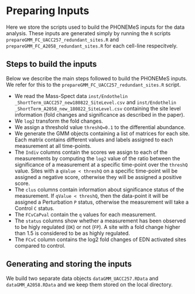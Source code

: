 # Preparing Inputs

Here we store the scripts used to build the PHONEMeS inputs for the data analysis. These inputs are generated simply by running the `R` scripts `prepareGMM_FC_UACC257_redundant_sites.R` and `prepareGMM_FC_A2058_redundant_sites.R` for each cell-line respecitvely.

## Steps to build the inputs

Below we describe the main steps followed to build the PHONEMeS inputs. We refer for this to the `prepareGMM_FC_UACC257_redundant_sites.R` script.

+ We read the Mass-Spect data `inst/Endothelin _ShortTerm_UACC257_new180822_SiteLevel.csv` and `inst/Endothelin _ShortTerm_A2058_new_180822_SiteLevel.csv` containing the site level information (fold changes and significance as described in the paper).
+ We `log2` transform the fold changes.
+ We assign a threshold value `threshQ=0.1` to the differential abundance.
+ We generate the GMM objects containing a list of matrices for each site. Each matrix contains different values and labels assigned to each measurement at all time-points.
+ The `Indiv` columns contain the scores we assign to each of the measurements by computing the `log2` value of the ratio between the significance of a measurement at a specific time-point over the `threshQ` value. Sites with a `qValue < threshQ` on a specific time-point will be assigned a negative score, otherwise they will be assigned a positive score.
+ The `clus` columns contain information about significance status of the measurement. If `qValue < threshQ`, then the data-point it will be assigned a Perturbation `P` status, otherwise the measurement will take a Control `C` status.
+ The `FCvCaPval` contain the `q` values for each measurement.
+ The `status` columns show whether a measurement has been observed to be higly regulated (`OK`) or not (`FP`). A site with a fold change higher than 1.5 is considered to be as highly regulated.
+ The `FCvC` column contains the log2 fold changes of EDN activated sites compared to control.

## Generating and storing the inputs

We build two separate data objects `dataGMM_UACC257.RData` and `dataGMM_A2058.RData` and we keep them stored on the local directory.
